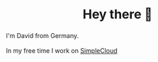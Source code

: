 ###

<h1 align="center">Hey there 👋</h1>

###

I'm David from Germany.<br><br>In my free time I work on [SimpleCloud](https://github.com/thesimplecloud)

###
